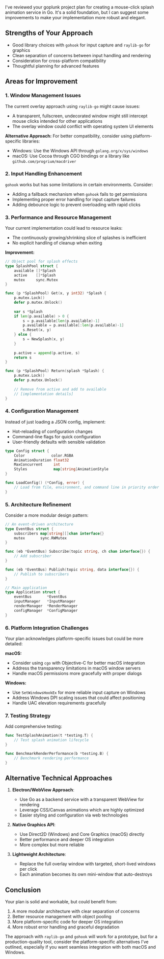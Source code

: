 I've reviewed your goplunk project plan for creating a mouse-click splash animation service in Go. It's a solid foundation, but I can suggest some improvements to make your implementation more robust and elegant.

## Strengths of Your Approach

- Good library choices with `gohook` for input capture and `raylib-go` for graphics
- Clean separation of concerns between input handling and rendering
- Consideration for cross-platform compatibility
- Thoughtful planning for advanced features

## Areas for Improvement

### 1. Window Management Issues

The current overlay approach using `raylib-go` might cause issues:

- A transparent, fullscreen, undecorated window might still intercept mouse clicks intended for other applications
- The overlay window could conflict with operating system UI elements

**Alternative Approach:**
For better compatibility, consider using platform-specific libraries:
- Windows: Use the Windows API through `golang.org/x/sys/windows` 
- macOS: Use Cocoa through CGO bindings or a library like `github.com/progrium/macdriver`

### 2. Input Handling Enhancement

`gohook` works but has some limitations in certain environments. Consider:

- Adding a fallback mechanism when `gohook` fails to get permissions
- Implementing proper error handling for input capture failures
- Adding debounce logic to prevent overloading with rapid clicks

### 3. Performance and Resource Management

Your current implementation could lead to resource leaks:

- The continuously growing/shrinking slice of splashes is inefficient
- No explicit handling of cleanup when exiting

**Improvement:**
```go
// Object pool for splash effects
type SplashPool struct {
    available []*Splash
    active    []*Splash
    mutex     sync.Mutex
}

func (p *SplashPool) Get(x, y int32) *Splash {
    p.mutex.Lock()
    defer p.mutex.Unlock()
    
    var s *Splash
    if len(p.available) > 0 {
        s = p.available[len(p.available)-1]
        p.available = p.available[:len(p.available)-1]
        s.Reset(x, y)
    } else {
        s = NewSplash(x, y)
    }
    
    p.active = append(p.active, s)
    return s
}

func (p *SplashPool) Return(splash *Splash) {
    p.mutex.Lock()
    defer p.mutex.Unlock()
    
    // Remove from active and add to available
    // [implementation details]
}
```

### 4. Configuration Management

Instead of just loading a JSON config, implement:

- Hot-reloading of configuration changes
- Command-line flags for quick configuration
- User-friendly defaults with sensible validation

```go
type Config struct {
    Color            color.RGBA
    AnimationDuration float32
    MaxConcurrent     int
    Styles            map[string]AnimationStyle
}

func LoadConfig() (*Config, error) {
    // Load from file, environment, and command line in priority order
}
```

### 5. Architecture Refinement

Consider a more modular design pattern:

```go
// An event-driven architecture
type EventBus struct {
    subscribers map[string][]chan interface{}
    mutex       sync.RWMutex
}

func (eb *EventBus) Subscribe(topic string, ch chan interface{}) {
    // Add subscriber
}

func (eb *EventBus) Publish(topic string, data interface{}) {
    // Publish to subscribers
}

// Main application
type Application struct {
    eventBus       *EventBus
    inputManager   *InputManager
    renderManager  *RenderManager
    configManager  *ConfigManager
}
```

### 6. Platform Integration Challenges

Your plan acknowledges platform-specific issues but could be more detailed:

**macOS:**
- Consider using `cgo` with Objective-C for better macOS integration
- Address the transparency limitations in macOS window servers
- Handle macOS permissions more gracefully with proper dialogs

**Windows:**
- Use `SetWindowsHookEx` for more reliable input capture on Windows
- Address Windows DPI scaling issues that could affect positioning
- Handle UAC elevation requirements gracefully

### 7. Testing Strategy

Add comprehensive testing:

```go
func TestSplashAnimation(t *testing.T) {
    // Test splash animation lifecycle
}

func BenchmarkRenderPerformance(b *testing.B) {
    // Benchmark rendering performance
}
```

## Alternative Technical Approaches

1. **Electron/WebView Approach**: 
   - Use Go as a backend service with a transparent WebView for rendering
   - Leverage CSS/Canvas animations which are highly optimized
   - Easier styling and configuration via web technologies

2. **Native Graphics API**:
   - Use Direct2D (Windows) and Core Graphics (macOS) directly
   - Better performance and deeper OS integration
   - More complex but more reliable

3. **Lightweight Architecture**:
   - Replace the full overlay window with targeted, short-lived windows per click
   - Each animation becomes its own mini-window that auto-destroys

## Conclusion

Your plan is solid and workable, but could benefit from:
1. A more modular architecture with clear separation of concerns
2. Better resource management with object pooling
3. More platform-specific code for deeper OS integration
4. More robust error handling and graceful degradation

The approach with `raylib-go` and `gohook` will work for a prototype, but for a production-quality tool, consider the platform-specific alternatives I've outlined, especially if you want seamless integration with both macOS and Windows.
